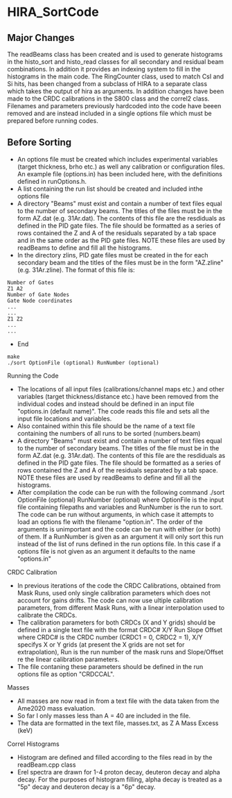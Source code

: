 # HIRA_SortCode

## Major Changes
The readBeams class has been created and is used to generate histograms in the histo_sort and histo_read classes for all secondary and residual beam combinations. In addition it provides an indexing system to fill in the histograms in the main code. The RingCounter class, used to match CsI and Si hits, has been changed from a subclass of HIRA to a separate class which takes the output of hira as arguments. In addition changes have been made to the CRDC calibrations in the S800 class and the correl2 class. Filenames and parameters previously hardcoded into the code have beeen removed and are instead included in a single options file which must be prepared before running codes.

## Before Sorting
- An options file must be created which includes experimental variables (target thickness, brho etc.) as well any calibration or configuration files. An example file (options.in) has been included here, with the definitions defined in runOptions.h.
- A list containing the run list should be created and included inthe options file
- A directory "Beams" must exist and contain a number of text files equal to the number of secondary beams. The titles of the files must be in the form AZ.dat (e.g. 31Ar.dat). The contents of this file are the resdiduals as defined in the PID gate files. The file should be formatted as a series of rows contained the Z and A of the residuals separated by a tab space and in the same order as the PID gate files. NOTE these files are used by readBeams to define and fill all the histograms.
- In the directory zlins, PID gate files must be created in the for each secondary beam and the titles of the files must be in the form "AZ.zline" (e.g. 31Ar.zline). The format of this file is:
```
Number of Gates
Z1 A2
Number of Gate Nodes
Gate Node coordinates
...
...
Z1 Z2
...
...

```
- End
```
make
./sort OptionFile (optional) RunNumber (optional)
```

Running the Code
 - The locations of all input files (calibrations/channel maps etc.) and other variables (target thickness/distance etc.) have been removed from the individual codes and instead should be defined in an input file "options.in (default name)". The code reads this file and sets all the input file locations and variables. 
 - Also contained within this file should be the name of a text file containing the numbers of all runs to be sorted (numbers.beam)
 - A directory "Beams" must exist and contain a number of text files equal to the number of secondary beams. The titles of the file must be in the form AZ.dat (e.g. 31Ar.dat). The contents of this file are the resdiduals as defined in the PID gate files. The file should be formatted as a series of rows contained the Z and A of the residuals separated by a tab space. NOTE these files are used by readBeams to define and fill all the histograms. 
 - After compilation the code can be run with the following command
   ./sort OptionFile (optional) RunNumber (optional) 
   where OptionFile is the input file containing filepaths and variables and RunNumber is the run to sort. The code can be run without arguments, in which case it attempts to load an options fle with the filename "option.in". The order of the arguments is unimportant and the code can be run with either (or both) of them. If a RunNumber is given as an argument it will only sort this run instead of the list of runs defined in the run options file. In this case if a options file is not given as an argument it defaults to the name "options.in"  


CRDC Calibration 
 - In previous iterations of the code the CRDC Calibrations, obtained from Mask Runs, used only single calibration parameters which does not account for gains drifts. The code can now use ultiple calibration parameters, from different Mask Runs, with a linear interpolation used to calibrate the CRDCs. 
 - The calibration parameters for both CRDCs (X and Y grids) should be defined in a single text file with the format
   CRDC#   X/Y     Run     Slope           Offset
   where CRDC# is the CRDC number (CRDC1 = 0, CRDC2 = 1), X/Y specifys X or Y grids (at present the X grids are not set for extrapolation), Run is the run number of the mask runs and Slope/Offset re the linear calibration parameters.
 - The file contaning these parameters should be defined in the run options file as option "CRDCCAL".

Masses
 - All masses are now read in from a text file with the data taken from the Ame2020 mass evaluation.
 - So far I only masses less than A = 40 are included in the file.
 - The data are formatted in the text file, masses.txt, as
   Z	A	Mass Excess (keV)

Correl Histograms
 - Histogram are defined and filled according to the files read in by the readBeam.cpp class
 - Erel spectra are drawn for 1-4 proton decay, deuteron decay and alpha decay. For the purposes of histogram filling, alpha decay is treated as a "5p" decay and deuteron decay is a "6p" decay.
